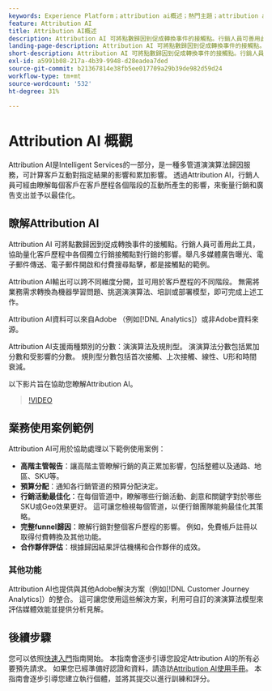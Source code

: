 ```yaml
---
keywords: Experience Platform；attribution ai概述；熱門主題；attribution ai；Attribution ai
feature: Attribution AI
title: Attribution AI概述
description: Attribution AI 可將點數歸因到促成轉換事件的接觸點。行銷人員可善用此工具，協助量化客戶歷程中各個獨立行銷接觸點對行銷的影響。舉凡多媒體廣告曝光、電子郵件傳送、電子郵件開啟和付費搜尋點擊，都是接觸點的範例。
landing-page-description: Attribution AI 可將點數歸因到促成轉換事件的接觸點。行銷人員可善用此工具，協助量化客戶歷程中各個獨立行銷接觸點對行銷的影響。
short-description: Attribution AI 可將點數歸因到促成轉換事件的接觸點。行銷人員可善用此工具，協助量化客戶歷程中各個獨立行銷接觸點對行銷的影響。
exl-id: a5991b08-217a-4b39-9948-d28eadea7ded
source-git-commit: b21367814e38fb5ee017709a29b39de982d59d24
workflow-type: tm+mt
source-wordcount: '532'
ht-degree: 31%

---
```


# Attribution AI 概觀

Attribution AI是Intelligent Services的一部分，是一種多管道演演算法歸因服務，可計算客戶互動對指定結果的影響和累加影響。 透過Attribution AI，行銷人員可經由瞭解每個客戶在客戶歷程各個階段的互動所產生的影響，來衡量行銷和廣告支出並予以最佳化。

## 瞭解Attribution AI

Attribution AI 可將點數歸因到促成轉換事件的接觸點。行銷人員可善用此工具，協助量化客戶歷程中各個獨立行銷接觸點對行銷的影響。舉凡多媒體廣告曝光、電子郵件傳送、電子郵件開啟和付費搜尋點擊，都是接觸點的範例。

Attribution AI輸出可以跨不同維度分開，並可用於客戶歷程的不同階段。 無需將業務需求轉換為機器學習問題、挑選演演算法、培訓或部署模型，即可完成上述工作。

Attribution AI資料可以來自Adobe （例如[!DNL Analytics]）或非Adobe資料來源。

Attribution AI支援兩種類別的分數：演演算法及規則型。 演演算法分數包括累加分數和受影響的分數。 規則型分數包括首次接觸、上次接觸、線性、U形和時間衰減。

以下影片旨在協助您瞭解Attribution AI。

>[!VIDEO](https://video.tv.adobe.com/v/32667?learn=on&quality=12)

## 業務使用案例範例

Attribution AI可用於協助處理以下範例使用案例：

- **高階主管報告**：讓高階主管瞭解行銷的真正累加影響，包括整體以及通路、地區、SKU等。
- **預算分配**：通知各行銷管道的預算分配決定。
- **行銷活動最佳化**：在每個管道中，瞭解哪些行銷活動、創意和關鍵字對於哪些SKU或Geo效果更好。 這可讓您檢視每個管道，以便行銷團隊能夠最佳化其策略。
- **完整funnel歸因**：瞭解行銷對整個客戶歷程的影響。 例如，免費帳戶註冊以取得付費轉換及其他功能。
- **合作夥伴評估**：根據歸因結果評估機構和合作夥伴的成效。

### 其他功能

Attribution AI也提供與其他Adobe解決方案（例如[!DNL Customer Journey Analytics]）的整合。 這可讓您使用這些解決方案，利用可自訂的演演算法模型來評估媒體效能並提供分析見解。

## 後續步驟

您可以依照[快速入門](./getting-started.md)指南開始。 本指南會逐步引導您設定Attribution AI的所有必要預先請求。 如果您已經準備好認證和資料，請造訪[Attribution AI使用手冊](./user-guide.md)。 本指南會逐步引導您建立執行個體，並將其提交以進行訓練和評分。
